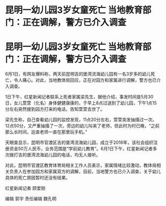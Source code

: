 # 昆明一幼儿园3岁女童死亡 当地教育部门：正在调解，警方已介入调查

# 昆明一幼儿园3岁女童死亡 当地教育部门：正在调解，警方已介入调查

6月1日，有网友爆料称，两天前昆明吉的堡湾流海幼儿园有一名3岁多的幼儿死亡，令人痛心。对此，当地教体局回应，正在对园方和家属进行调解，警方也已介入调查。

1日下午，红星新闻记者联系上死者家属梁先生，据他介绍，事发时间是5月30日，女儿萱萱（化名）身体健健康康的，于早上8点过送到了幼儿园，下午1点15分左右突然接到园方打来的电话，告知萱萱去世了。

梁先生称，自己查看幼儿园的监控发现，11点20分左右，萱萱突发抽搐过一次。12点50分，又严重抽搐了一次，旁边的幼儿叫来了老师，但此时为时已晚，“之前那么长时间，巡查老师一直在那里玩手机。”

天眼查显示，昆明市官渡区吉的堡湾流海幼儿园，成立于2016年，该社会组织注册资金50万人民币，业务范围是“学前幼儿教育”。6月1日下午，红星新闻记者多次拨打吉的堡湾流海幼儿园的电话，均无人接听。

对此，昆明市官渡区教育体育局相关工作人员表示，家属情绪比较激动，教体局相关负责人在参加园方和家属双方的调解，目前，当地警方也已介入调查，关于幼儿具体的死亡原因暂时还没有结果。

红星新闻记者 顾爱刚

编辑 郭宇 责任编辑 魏孔明

